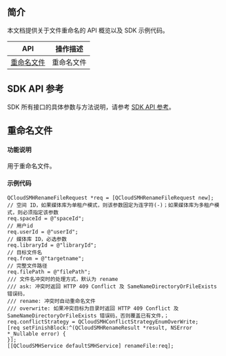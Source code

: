 ## 简介

本文档提供关于文件重命名的 API 概览以及 SDK 示例代码。

| API                                                          | 操作描述                         |
| ------------------------------------------------------------ | -------------------------------- |
| [重命名文件](https://cloud.tencent.com/document/product/1339/71142) | 重命名文件         |

## SDK API 参考

SDK 所有接口的具体参数与方法说明，请参考 [SDK API 参考](https://smh-sdk-doc-1253960454.cos.ap-guangzhou.myqcloud.com/ios_api_doc/html/index.html)。

## 重命名文件

#### 功能说明

用于重命名文件。

#### 示例代码

```
QCloudSMHRenameFileRequest *req = [QCloudSMHRenameFileRequest new];
// 空间 ID，如果媒体库为单租户模式，则该参数固定为连字符(-)；如果媒体库为多租户模式，则必须指定该参数
req.spaceId = @"spaceId";
// 用户id
req.userId = @"userId";
// 媒体库 ID，必选参数
req.libraryId = @"libraryId";
// 目标文件名
req.from = @"targetname";
// 完整文件路径
req.filePath = @"filePath";
/// 文件名冲突时的处理方式，默认为 rename
/// ask: 冲突时返回 HTTP 409 Conflict 及 SameNameDirectoryOrFileExists 错误码，
/// rename: 冲突时自动重命名文件
/// overwrite: 如果冲突目标为目录时返回 HTTP 409 Conflict 及 SameNameDirectoryOrFileExists 错误码，否则覆盖已有文件，；
req.conflictStrategy = QCloudSMHConflictStrategyEnumOverWrite;
[req setFinishBlock:^(QCloudSMHRenameResult *result, NSError *_Nullable error) {
}];
[[QCloudSMHService defaultSMHService] renameFile:req];
```